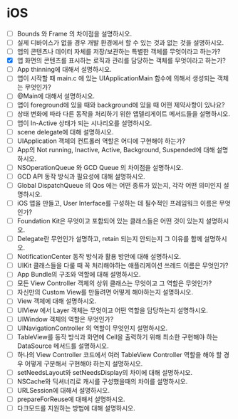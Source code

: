 # iOS



- [ ] Bounds 와 Frame 의 차이점을 설명하시오.
- [ ]  실제 디바이스가 없을 경우 개발 환경에서 할 수 있는 것과 없는 것을 설명하시오.
- [ ]  앱의 콘텐츠나 데이터 자체를 저장/보관하는 특별한 객체를 무엇이라고 하는가?
- [x]  앱 화면의 콘텐츠를 표시하는 로직과 관리를 담당하는 객체를 무엇이라고 하는가?
- [ ]  App thinning에 대해서 설명하시오.
- [ ]  앱이 시작할 때 main.c 에 있는 UIApplicationMain 함수에 의해서 생성되는 객체는 무엇인가?
- [ ]  @Main에 대해서 설명하시오.
- [ ]  앱이 foreground에 있을 때와 background에 있을 때 어떤 제약사항이 있나요?
- [ ]  상태 변화에 따라 다른 동작을 처리하기 위한 앱델리게이트 메서드들을 설명하시오.
- [ ]  앱이 In-Active 상태가 되는 시나리오를 설명하시오.
- [ ]  scene delegate에 대해 설명하시오.
- [ ]  UIApplication 객체의 컨트롤러 역할은 어디에 구현해야 하는가?
- [ ]  App의 Not running, Inactive, Active, Background, Suspended에 대해 설명하시오.
- [ ]  NSOperationQueue 와 GCD Queue 의 차이점을 설명하시오.
- [ ]  GCD API 동작 방식과 필요성에 대해 설명하시오.
- [ ]  Global DispatchQueue 의 Qos 에는 어떤 종류가 있는지, 각각 어떤 의미인지 설명하시오.
- [ ]  iOS 앱을 만들고, User Interface를 구성하는 데 필수적인 프레임워크 이름은 무엇인가?
- [ ]  Foundation Kit은 무엇이고 포함되어 있는 클래스들은 어떤 것이 있는지 설명하시오.
- [ ]  Delegate란 무언인가 설명하고, retain 되는지 안되는지 그 이유를 함께 설명하시오.
- [ ]  NotificationCenter 동작 방식과 활용 방안에 대해 설명하시오.
- [ ]  UIKit 클래스들을 다룰 때 꼭 처리해야하는 애플리케이션 쓰레드 이름은 무엇인가?
- [ ]  App Bundle의 구조와 역할에 대해 설명하시오.
- [ ]  모든 View Controller 객체의 상위 클래스는 무엇이고 그 역할은 무엇인가?
- [ ]  자신만의 Custom View를 만들려면 어떻게 해야하는지 설명하시오.
- [ ]  View 객체에 대해 설명하시오.
- [ ]  UIView 에서 Layer 객체는 무엇이고 어떤 역할을 담당하는지 설명하시오.
- [ ]  UIWindow 객체의 역할은 무엇인가?
- [ ]  UINavigationController 의 역할이 무엇인지 설명하시오.
- [ ]  TableView를 동작 방식과 화면에 Cell을 출력하기 위해 최소한 구현해야 하는 DataSource 메서드를 설명하시오.
- [ ]  하나의 View Controller 코드에서 여러 TableView Controller 역할을 해야 할 경우 어떻게 구분해서 구현해야 하는지 설명하시오.
- [ ]  setNeedsLayout와 setNeedsDisplay의 차이에 대해 설명하시오.
- [ ]  NSCache와 딕셔너리로 캐시를 구성했을때의 차이를 설명하시오.
- [ ]  URLSession에 대해서 설명하시오.
- [ ]  prepareForReuse에 대해서 설명하시오.
- [ ]  다크모드를 지원하는 방법에 대해 설명하시오.
